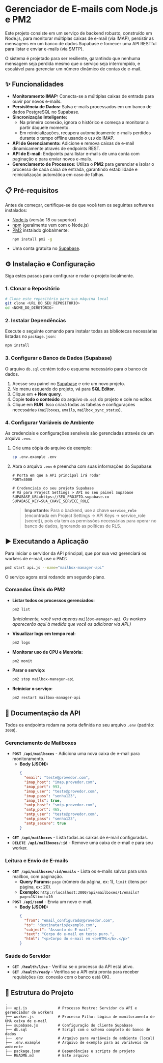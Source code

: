 # Gerenciador de E-mails com Node.js e PM2

Este projeto consiste em um serviço de backend robusto, construído em Node.js, para monitorar múltiplas caixas de e-mail (via IMAP), persistir as mensagens em um banco de dados Supabase e fornecer uma API RESTful para listar e enviar e-mails (via SMTP).

O sistema é projetado para ser resiliente, garantindo que nenhuma mensagem seja perdida mesmo que o serviço seja interrompido, e escalável para gerenciar um número dinâmico de contas de e-mail.

## ✨ Funcionalidades

  - **Monitoramento IMAP:** Conecta-se a múltiplas caixas de entrada para ouvir por novos e-mails.
  - **Persistência de Dados:** Salva e-mails processados em um banco de dados PostgreSQL no Supabase.
  - **Sincronização Inteligente:**
      - Na primeira conexão, ignora o histórico e começa a monitorar a partir daquele momento.
      - Em reinicializações, recupera automaticamente e-mails perdidos durante o tempo offline usando o `UID` do IMAP.
  - **API de Gerenciamento:** Adicione e remova caixas de e-mail dinamicamente através de endpoints REST.
  - **API de E-mail:** Endpoints para listar e-mails de uma conta com paginação e para enviar novos e-mails.
  - **Gerenciamento de Processos:** Utiliza o **PM2** para gerenciar e isolar o processo de cada caixa de entrada, garantindo estabilidade e reinicialização automática em caso de falhas.

## 📋 Pré-requisitos

Antes de começar, certifique-se de que você tem os seguintes softwares instalados:

  - [Node.js](https://nodejs.org/) (versão 18 ou superior)
  - [npm](https://www.npmjs.com/) (geralmente vem com o Node.js)
  - [PM2](https://pm2.keymetrics.io/) instalado globalmente:
    ```bash
    npm install pm2 -g
    ```
  - Uma conta gratuita no [Supabase](https://supabase.com/).

## ⚙️ Instalação e Configuração

Siga estes passos para configurar e rodar o projeto localmente.

### 1\. Clonar o Repositório

```bash
# Clone este repositório para sua máquina local
git clone <URL_DO_SEU_REPOSITORIO>
cd <NOME_DO_DIRETORIO>
```

### 2\. Instalar Dependências

Execute o seguinte comando para instalar todas as bibliotecas necessárias listadas no `package.json`:

```bash
npm install
```

### 3\. Configurar o Banco de Dados (Supabase)

O arquivo `db.sql` contém todo o esquema necessário para o banco de dados.

1.  Acesse seu painel no [Supabase](https://www.google.com/search?q=https://app.supabase.com) e crie um novo projeto.
2.  No menu esquerdo do projeto, vá para **SQL Editor**.
3.  Clique em **+ New query**.
4.  Copie **todo o conteúdo** do arquivo `db.sql` do projeto e cole no editor.
5.  Clique em **RUN**. Isso criará todas as tabelas e configurações necessárias (`mailboxes`, `emails`, `mailbox_sync_status`).

### 4\. Configurar Variáveis de Ambiente

As credenciais e configurações sensíveis são gerenciadas através de um arquivo `.env`.

1.  Crie uma cópia do arquivo de exemplo:

    ```bash
    cp .env.example .env
    ```

2.  Abra o arquivo `.env` e preencha com suas informações do Supabase:

    ```env
    # Porta em que a API principal irá rodar
    PORT=3000

    # Credenciais do seu projeto Supabase
    # Vá para Project Settings > API no seu painel Supabase
    SUPABASE_URL=https://SEU_PROJETO.supabase.co
    SUPABASE_KEY=SUA_CHAVE_SERVICE_ROLE
    ```

    > **Importante:** Para o backend, use a chave **`service_role`** (encontrada em Project Settings -> API Keys -> service_role (secret)), pois ela tem as permissões necessárias para operar no banco de dados, ignorando as políticas de RLS.

## ▶️ Executando a Aplicação

Para iniciar o servidor da API principal, que por sua vez gerenciará os workers de e-mail, use o PM2:

```bash
pm2 start api.js --name="mailbox-manager-api"
```

O serviço agora está rodando em segundo plano.

### Comandos Úteis do PM2

  - **Listar todos os processos gerenciados:**

    ```bash
    pm2 list
    ```

    *(Inicialmente, você verá apenas `mailbox-manager-api`. Os workers aparecerão aqui à medida que você os adicionar via API.)*

  - **Visualizar logs em tempo real:**

    ```bash
    pm2 logs
    ```

  - **Monitorar uso de CPU e Memória:**

    ```bash
    pm2 monit
    ```

  - **Parar o serviço:**

    ```bash
    pm2 stop mailbox-manager-api
    ```

  - **Reiniciar o serviço:**

    ```bash
    pm2 restart mailbox-manager-api
    ```

## 🚀 Documentação da API

Todos os endpoints rodam na porta definida no seu arquivo `.env` (padrão: `3000`).

### Gerenciamento de Mailboxes

  - **`POST /api/mailboxes`** - Adiciona uma nova caixa de e-mail para monitoramento.
      - **Body (JSON):**
        ```json
        {
          "email": "teste@provedor.com",
          "imap_host": "imap.provedor.com",
          "imap_port": 993,
          "imap_user": "teste@provedor.com",
          "imap_pass": "senha123",
          "imap_tls": true,
          "smtp_host": "smtp.provedor.com",
          "smtp_port": 465,
          "smtp_user": "teste@provedor.com",
          "smtp_pass": "senha123",
          "smtp_secure": true
        }
        ```
  - **`GET /api/mailboxes`** - Lista todas as caixas de e-mail configuradas.
  - **`DELETE /api/mailboxes/:id`** - Remove uma caixa de e-mail e para seu worker.

### Leitura e Envio de E-mails

  - **`GET /api/mailboxes/:id/emails`** - Lista os e-mails salvos para uma mailbox, com paginação.
      - **Query Params:** `page` (número da página, ex: 1), `limit` (itens por página, ex: 20).
      - **Exemplo:** `http://localhost:3000/api/mailboxes/1/emails?page=1&limit=10`
  - **`POST /api/send`** - Envia um novo e-mail.
      - **Body (JSON):**
        ```json
        {
          "from": "email_configurado@provedor.com",
          "to": "destinatario@exemplo.com",
          "subject": "Assunto do E-mail",
          "text": "Corpo do e-mail em texto puro.",
          "html": "<p>Corpo do e-mail em <b>HTML</b>.</p>"
        }
        ```

### Saúde do Servidor

  - **`GET /health/live`** - Verifica se o processo da API está ativo.
  - **`GET /health/ready`** - Verifica se a API está pronta para receber requisições (ex: conexão com o banco está OK).

## 🌳 Estrutura do Projeto

```
.
├── api.js              # Processo Mestre: Servidor da API e gerenciador de workers
├── worker.js           # Processo Filho: Lógica de monitoramento de UMA caixa de e-mail
├── supabase.js         # Configuração do cliente Supabase
├── db.sql              # Script com o schema completo do banco de dados
├── .env                # Arquivo para variáveis de ambiente (local)
├── .env.example        # Arquivo de exemplo para as variáveis de ambiente
├── package.json        # Dependências e scripts do projeto
└── README.md           # Este arquivo
```